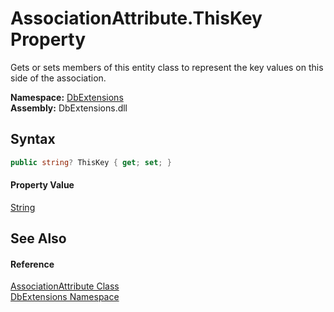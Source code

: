 AssociationAttribute.ThisKey Property
=====================================
Gets or sets members of this entity class to represent the key values on this side of the association.
  
**Namespace:** [DbExtensions][1]  
**Assembly:** DbExtensions.dll

Syntax
------

```csharp
public string? ThisKey { get; set; }
```

#### Property Value
[String][2]

See Also
--------

#### Reference
[AssociationAttribute Class][3]  
[DbExtensions Namespace][1]  

[1]: ../README.md
[2]: https://learn.microsoft.com/dotnet/api/system.string
[3]: README.md